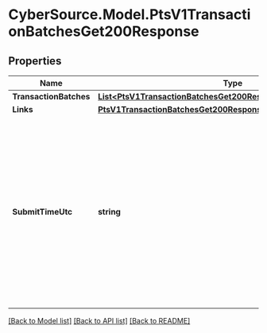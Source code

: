 # CyberSource.Model.PtsV1TransactionBatchesGet200Response
## Properties

Name | Type | Description | Notes
------------ | ------------- | ------------- | -------------
**TransactionBatches** | [**List&lt;PtsV1TransactionBatchesGet200ResponseTransactionBatches&gt;**](PtsV1TransactionBatchesGet200ResponseTransactionBatches.md) |  | [optional] 
**Links** | [**PtsV1TransactionBatchesGet200ResponseLinks**](PtsV1TransactionBatchesGet200ResponseLinks.md) |  | [optional] 
**SubmitTimeUtc** | **string** | Time of request in UTC. Format: &#x60;YYYY-MM-DDThh:mm:ssZ&#x60; Example &#x60;2016-08-11T22:47:57Z&#x60; equals August 11, 2016, at 22:47:57 (10:47:57 p.m.). The &#x60;T&#x60; separates the date and the time. The &#x60;Z&#x60; indicates UTC.  Returned by authorization service.  | [optional] 

[[Back to Model list]](../README.md#documentation-for-models) [[Back to API list]](../README.md#documentation-for-api-endpoints) [[Back to README]](../README.md)

